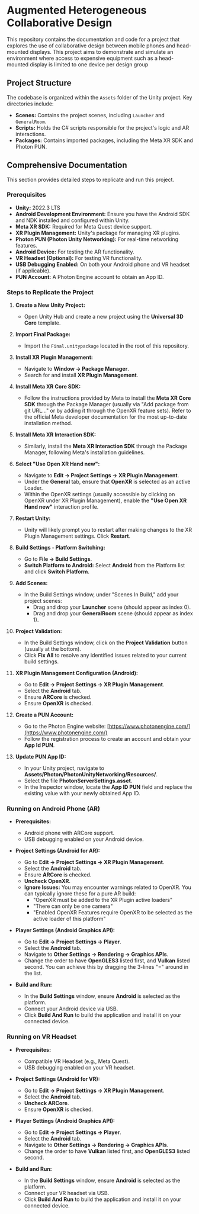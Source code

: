 # Augmented Heterogeneous Collaborative Design

This repository contains the documentation and code for a project that explores the use of collaborative design between mobile phones and head-mounted displays. This project aims to demonstrate and simulate an environment where access to expensive equipment such as a head-mounted display is limited to one device per design group
## Project Structure

The codebase is organized within the `Assets` folder of the Unity project. Key directories include:

* **Scenes:** Contains the project scenes, including `Launcher` and `GeneralRoom`.
* **Scripts:** Holds the C# scripts responsible for the project's logic and AR interactions.
* **Packages:** Contains imported packages, including the Meta XR SDK and Photon PUN.

## Comprehensive Documentation

This section provides detailed steps to replicate and run this project.

### Prerequisites

* **Unity:** 2022.3 LTS
* **Android Development Environment:** Ensure you have the Android SDK and NDK installed and configured within Unity.
* **Meta XR SDK:** Required for Meta Quest device support.
* **XR Plugin Management:** Unity's package for managing XR plugins.
* **Photon PUN (Photon Unity Networking):** For real-time networking features.
* **Android Device:** For testing the AR functionality.
* **VR Headset (Optional):** For testing VR functionality.
* **USB Debugging Enabled:** On both your Android phone and VR headset (if applicable).
* **PUN Account:** A Photon Engine account to obtain an App ID.

### Steps to Replicate the Project

1.  **Create a New Unity Project:**
    * Open Unity Hub and create a new project using the **Universal 3D Core** template.

2.  **Import Final Package:**
    * Import the `Final.unitypackage` located in the root of this repository.

3.  **Install XR Plugin Management:**
    * Navigate to **Window -> Package Manager**.
    * Search for and install **XR Plugin Management**.

4.  **Install Meta XR Core SDK:**
    * Follow the instructions provided by Meta to install the **Meta XR Core SDK** through the Package Manager (usually via "Add package from git URL..." or by adding it through the OpenXR feature sets). Refer to the official Meta developer documentation for the most up-to-date installation method.

5.  **Install Meta XR Interaction SDK:**
    * Similarly, install the **Meta XR Interaction SDK** through the Package Manager, following Meta's installation guidelines.

6.  **Select "Use Open XR Hand new":**
    * Navigate to **Edit -> Project Settings -> XR Plugin Management**.
    * Under the **General** tab, ensure that **OpenXR** is selected as an active Loader.
    * Within the OpenXR settings (usually accessible by clicking on OpenXR under XR Plugin Management), enable the **"Use Open XR Hand new"** interaction profile.

7.  **Restart Unity:**
    * Unity will likely prompt you to restart after making changes to the XR Plugin Management settings. Click **Restart**.

8.  **Build Settings - Platform Switching:**
    * Go to **File -> Build Settings**.
    * **Switch Platform to Android:** Select **Android** from the Platform list and click **Switch Platform**.

9.  **Add Scenes:**
    * In the Build Settings window, under "Scenes In Build," add your project scenes:
        * Drag and drop your **Launcher** scene (should appear as index 0).
        * Drag and drop your **GeneralRoom** scene (should appear as index 1).

10. **Project Validation:**
    * In the Build Settings window, click on the **Project Validation** button (usually at the bottom).
    * Click **Fix All** to resolve any identified issues related to your current build settings.

11. **XR Plugin Management Configuration (Android):**
    * Go to **Edit -> Project Settings -> XR Plugin Management**.
    * Select the **Android** tab.
    * Ensure **ARCore** is checked.
    * Ensure **OpenXR** is checked.

12. **Create a PUN Account:**
    * Go to the Photon Engine website: [https://www.photonengine.com/](https://www.photonengine.com/)
    * Follow the registration process to create an account and obtain your **App Id PUN**.

13. **Update PUN App ID:**
    * In your Unity project, navigate to **Assets/Photon/PhotonUnityNetworking/Resources/**.
    * Select the file **PhotonServerSettings.asset**.
    * In the Inspector window, locate the **App ID PUN** field and replace the existing value with your newly obtained App ID.

### Running on Android Phone (AR)

* **Prerequisites:**
    * Android phone with ARCore support.
    * USB debugging enabled on your Android device.

* **Project Settings (Android for AR):**
    * Go to **Edit -> Project Settings -> XR Plugin Management**.
    * Select the **Android** tab.
    * Ensure **ARCore** is checked.
    * **Uncheck OpenXR**.
    * **Ignore Issues:** You may encounter warnings related to OpenXR. You can typically ignore these for a pure AR build:
        * "OpenXR must be added to the XR Plugin active loaders"
        * "There can only be one camera"
        * "Enabled OpenXR Features require OpenXR to be selected as the active loader of this platform"

* **Player Settings (Android Graphics API):**
    * Go to **Edit -> Project Settings -> Player**.
    * Select the **Android** tab.
    * Navigate to **Other Settings -> Rendering -> Graphics APIs**.
    * Change the order to have **OpenGLES3** listed first, and **Vulkan** listed second. You can achieve this by dragging the 3-lines "=" around in the list.

* **Build and Run:**
    * In the **Build Settings** window, ensure **Android** is selected as the platform.
    * Connect your Android device via USB.
    * Click **Build And Run** to build the application and install it on your connected device.

### Running on VR Headset

* **Prerequisites:**
    * Compatible VR Headset (e.g., Meta Quest).
    * USB debugging enabled on your VR headset.

* **Project Settings (Android for VR):**
    * Go to **Edit -> Project Settings -> XR Plugin Management**.
    * Select the **Android** tab.
    * **Uncheck ARCore**.
    * Ensure **OpenXR** is checked.

* **Player Settings (Android Graphics API):**
    * Go to **Edit -> Project Settings -> Player**.
    * Select the **Android** tab.
    * Navigate to **Other Settings -> Rendering -> Graphics APIs**.
    * Change the order to have **Vulkan** listed first, and **OpenGLES3** listed second.

* **Build and Run:**
    * In the **Build Settings** window, ensure **Android** is selected as the platform.
    * Connect your VR headset via USB.
    * Click **Build And Run** to build the application and install it on your connected device.
